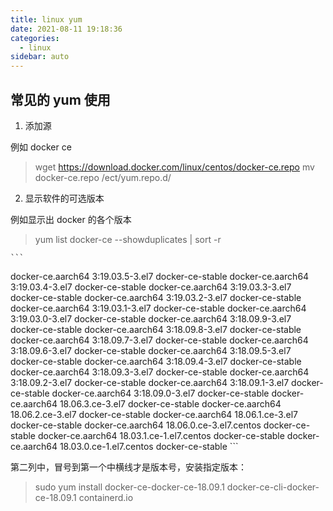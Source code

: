 ```yaml
---
title: linux yum
date: 2021-08-11 19:18:36
categories:
  - linux
sidebar: auto
---
```


## 常见的 yum 使用

1. 添加源

例如 docker ce

> wget https://download.docker.com/linux/centos/docker-ce.repo
> mv docker-ce.repo /ect/yum.repo.d/

   
2. 显示软件的可选版本 

例如显示出 docker 的各个版本

> yum list docker-ce --showduplicates | sort -r


    ```
docker-ce.aarch64            3:19.03.5-3.el7                    docker-ce-stable
docker-ce.aarch64            3:19.03.4-3.el7                    docker-ce-stable
docker-ce.aarch64            3:19.03.3-3.el7                    docker-ce-stable
docker-ce.aarch64            3:19.03.2-3.el7                    docker-ce-stable
docker-ce.aarch64            3:19.03.1-3.el7                    docker-ce-stable
docker-ce.aarch64            3:19.03.0-3.el7                    docker-ce-stable
docker-ce.aarch64            3:18.09.9-3.el7                    docker-ce-stable
docker-ce.aarch64            3:18.09.8-3.el7                    docker-ce-stable
docker-ce.aarch64            3:18.09.7-3.el7                    docker-ce-stable
docker-ce.aarch64            3:18.09.6-3.el7                    docker-ce-stable
docker-ce.aarch64            3:18.09.5-3.el7                    docker-ce-stable
docker-ce.aarch64            3:18.09.4-3.el7                    docker-ce-stable
docker-ce.aarch64            3:18.09.3-3.el7                    docker-ce-stable
docker-ce.aarch64            3:18.09.2-3.el7                    docker-ce-stable
docker-ce.aarch64            3:18.09.1-3.el7                    docker-ce-stable
docker-ce.aarch64            3:18.09.0-3.el7                    docker-ce-stable
docker-ce.aarch64            18.06.3.ce-3.el7                   docker-ce-stable
docker-ce.aarch64            18.06.2.ce-3.el7                   docker-ce-stable
docker-ce.aarch64            18.06.1.ce-3.el7                   docker-ce-stable
docker-ce.aarch64            18.06.0.ce-3.el7.centos            docker-ce-stable
docker-ce.aarch64            18.03.1.ce-1.el7.centos            docker-ce-stable
docker-ce.aarch64            18.03.0.ce-1.el7.centos            docker-ce-stable
    ```

第二列中，冒号到第一个中横线才是版本号，安装指定版本： 

> sudo yum install docker-ce-docker-ce-18.09.1 docker-ce-cli-docker-ce-18.09.1 containerd.io
